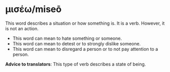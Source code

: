 # μισέω/miseō
This word describes a situation or how something is. It is a verb. However, it is not an action. 

* This word can mean to hate something or someone. 
* This word can mean to detest or to strongly dislike someone. 
* This word can mean to disregard a person or to not pay attention to a person. 

**Advice to translators**: This type of verb describes a state of being. 